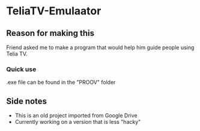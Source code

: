 # TeliaTV-Emulaator

## Reason for making this
Friend asked me to make a program that would help him 
guide people using Telia TV.

### Quick use
.exe file can be found in the "PROOV" folder

## Side notes
+ This is an old project imported from Google Drive
+ Currently working on a version that is less "hacky"
